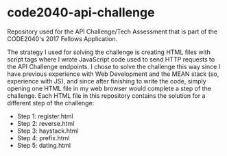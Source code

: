 # code2040-api-challenge
Repository used for the API Challenge/Tech Assessment that is part of the CODE2040's 2017 Fellows Application. 

The strategy I used for solving the challenge is creating HTML files with script tags where I wrote JavaScript code used to send HTTP requests to the API Challenge endpoints. I chose to solve the challenge this way since I have previous experience with Web Development and the MEAN stack (so, experience with JS), and since after finishing to write the code, simply opening one HTML file in my web browser would complete a step of the challenge. Each HTML file in this repository contains the solution for a different step of the challenge: 

- Step 1: register.html
- Step 2: reverse.html
- Step 3: haystack.html
- Step 4: prefix.html
- Step 5: dating.html

